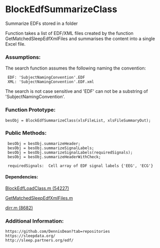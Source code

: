 BlockEdfSummarizeClass
======================

Summarize EDFs stored in a folder
  
  
Function takes a list of EDF/XML files created by the function GetMatchedSleepEdfXmlFiles and summarises the content into a single Excel file.

### Assumptions:

The search function assumes the following naming the convention:

     EDF: 'SubjectNamingConvention'.EDF
     XML: 'SubjectNamingConvention'.EDF.xml

The search is not case sensitive and 'EDF' can not be a substring of 'SubjectNamingConvention'.

### Function Prototype:

    besObj = BlockEdfSummarizeClass(xlsFileList, xlsFileSummaryOut);

### Public Methods:

     besObj = besObj.summarizeHeader;
     besObj = besObj.summarizeSignalLabels;
     besObj = besObj.summarizeSignalLabels(requiredSignals);
     besObj = besObj.summarizeHeaderWithCheck;

     requiredSignals:  Cell array of EDF signal labels {'EEG', 'ECG'}

#### Dependencies:

[BlockEdfLoadClass.m (54227)](http://www.mathworks.com/matlabcentral/fileexchange/45227-blockedfloadclass)

[GetMatchedSleepEdfXmlFiles.m](https://github.com/DennisDean/GetMatchedSleepEdfXmlFiles)

[dirr.m (8682)](http://www.mathworks.com/matlabcentral/fileexchange/8682-dirr--find-files-recursively-filtering-name--date-or-bytes-)


### Additional Information:

    https://github.com/DennisDean?tab=repositories
    https://sleepdata.org/
    http://sleep.partners.org/edf/
        

